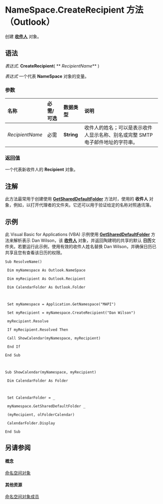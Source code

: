 
# NameSpace.CreateRecipient 方法 （Outlook）

创建 **[收件人](8cee4d79-ec55-52a4-710b-6456944ca86d.md)** 对象。


## 语法

 _表达式_. **CreateRecipient**( ** _RecipientName_** )

 _表达式_ 一个代表 **NameSpace** 对象的变量。


### 参数



|**名称**|**必需/可选**|**数据类型**|**说明**|
|:-----|:-----|:-----|:-----|
| _RecipientName_|必需|**String**|收件人的姓名；可以是表示收件人显示名称、别名或完整 SMTP 电子邮件地址的字符串。|

### 返回值

一个代表新收件人的  **Recipient** 对象。


## 注解

此方法最常用于创建使用 **[GetSharedDefaultFolder](e2196423-e4f2-2797-c16c-dc54e2c0f7d2.md)** 方法时，使用的 **收件人** 对象，例如，以打开代理者的文件夹。它还可以用于验证给定的名称对照通讯簿。


## 示例

此 Visual Basic for Applications (VBA) 示例使用 **[GetSharedDefaultFolder](e2196423-e4f2-2797-c16c-dc54e2c0f7d2.md)** 方法来解析表示 Dan Wilson，该 **[收件人](8cee4d79-ec55-52a4-710b-6456944ca86d.md)** 对象，并返回陶建明的共享的默认 **日历**文件夹。若要运行此示例，使用有效的收件人姓名替换 Dan Wilson，并确保日历已共享且您有查看该日历的权限。


```
Sub ResolveName() 
 
 Dim myNamespace As Outlook.NameSpace 
 
 Dim myRecipient As Outlook.Recipient 
 
 Dim CalendarFolder As Outlook.Folder 
 
 
 
 Set myNamespace = Application.GetNamespace("MAPI") 
 
 Set myRecipient = myNamespace.CreateRecipient("Dan Wilson") 
 
 myRecipient.Resolve 
 
 If myRecipient.Resolved Then 
 
 Call ShowCalendar(myNamespace, myRecipient) 
 
 End If 
 
End Sub 
 
 
 
Sub ShowCalendar(myNamespace, myRecipient) 
 
 Dim CalendarFolder As Folder 
 
 
 
 Set CalendarFolder = _ 
 
 myNamespace.GetSharedDefaultFolder _ 
 
 (myRecipient, olFolderCalendar) 
 
 CalendarFolder.Display 
 
End Sub
```


## 另请参阅


#### 概念


[命名空间对象](f0dcaa19-07f5-5d42-a3bf-2e42b7885644.md)
#### 其他资源


[命名空间对象成员](d7a978a3-a2c8-6195-c5f8-af8773500456.md)